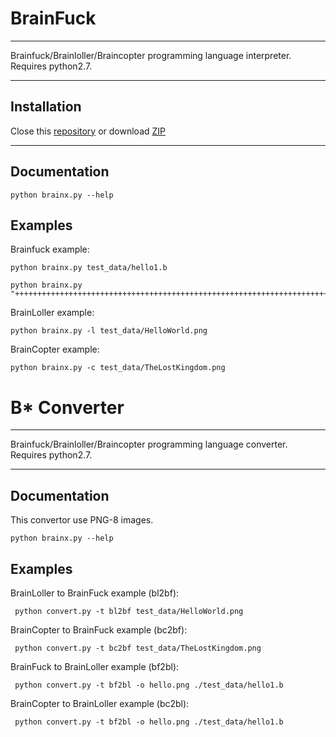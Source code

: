 # BrainFuck

---

Brainfuck/Brainloller/Braincopter programming language interpreter.
Requires python2.7.

---

## Installation

Close this [repository](http://github.com/hhhonzik/python-brainfuck) or download [ZIP](http://github.com/hhhonzik/python-brainfuck/archive/master.zip)

---


## Documentation

    python brainx.py --help

## Examples

Brainfuck example:

    python brainx.py test_data/hello1.b

    python brainx.py "++++++++++++++++++++++++++++++++++++++++++++++++++++++++++++++++++++++++."

BrainLoller example:

    python brainx.py -l test_data/HelloWorld.png


BrainCopter example:

    python brainx.py -c test_data/TheLostKingdom.png


# B* Converter

---

Brainfuck/Brainloller/Braincopter programming language converter.
Requires python2.7.

---

## Documentation

This convertor use PNG-8 images.

    python brainx.py --help



## Examples

BrainLoller to BrainFuck example (bl2bf):

     python convert.py -t bl2bf test_data/HelloWorld.png


BrainCopter to BrainFuck example (bc2bf):

     python convert.py -t bc2bf test_data/TheLostKingdom.png


BrainFuck to BrainLoller example (bf2bl):

     python convert.py -t bf2bl -o hello.png ./test_data/hello1.b

BrainCopter to BrainLoller example (bc2bl):

     python convert.py -t bf2bl -o hello.png ./test_data/hello1.b


